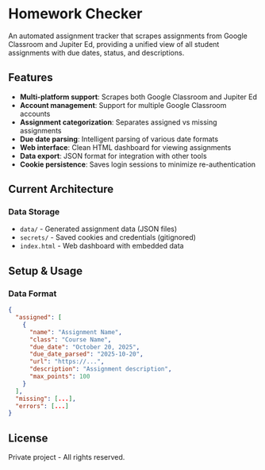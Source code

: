 # Homework Checker

An automated assignment tracker that scrapes assignments from Google Classroom and Jupiter Ed, providing a unified view of all student assignments with due dates, status, and descriptions.

## Features

- **Multi-platform support**: Scrapes both Google Classroom and Jupiter Ed
- **Account management**: Support for multiple Google Classroom accounts
- **Assignment categorization**: Separates assigned vs missing assignments
- **Due date parsing**: Intelligent parsing of various date formats
- **Web interface**: Clean HTML dashboard for viewing assignments
- **Data export**: JSON format for integration with other tools
- **Cookie persistence**: Saves login sessions to minimize re-authentication

## Current Architecture

### Data Storage

- `data/` - Generated assignment data (JSON files)
- `secrets/` - Saved cookies and credentials (gitignored)
- `index.html` - Web dashboard with embedded data

## Setup & Usage

### Data Format

```json
{
  "assigned": [
    {
      "name": "Assignment Name",
      "class": "Course Name",
      "due_date": "October 20, 2025",
      "due_date_parsed": "2025-10-20",
      "url": "https://...",
      "description": "Assignment description",
      "max_points": 100
    }
  ],
  "missing": [...],
  "errors": [...]
}
```

## License

Private project - All rights reserved.
